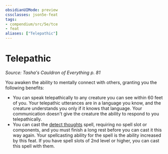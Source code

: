 ```yaml
---
obsidianUIMode: preview
cssclasses: json5e-feat
tags:
- compendium/src/5e/tce
- feat
aliases: ["Telepathic"]
---
```

# Telepathic
*Source: Tasha's Cauldron of Everything p. 81*  

You awaken the ability to mentally connect with others, granting you the following benefits:

- You can speak telepathically to any creature you can see within 60 feet of you. Your telepathic utterances are in a language you know, and the creature understands you only if it knows that language. Your communication doesn't give the creature the ability to respond to you telepathically.  
- You can cast the [detect thoughts](../spells/detect-thoughts.md#) spell, requiring no spell slot or components, and you must finish a long rest before you can cast it this way again. Your spellcasting ability for the spell is the ability increased by this feat. If you have spell slots of 2nd level or higher, you can cast this spell with them.